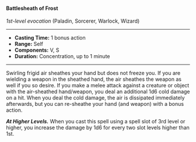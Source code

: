 #### Battlesheath of Frost
*1st-level evocation* (Paladin, Sorcerer, Warlock, Wizard)
___
- **Casting Time:** 1 bonus action
- **Range:** Self
- **Components:** V, S
- **Duration:** Concentration, up to 1 minute
---
Swirling frigid air sheathes your hand but does not freeze you. If you are wielding a weapon in the sheathed hand, the air sheathes the weapon as well if you so desire. If you make a melee attack against a creature or object with the air-sheathed hand/weapon, you deal an additional 1d6 cold damage on a hit. When you deal the cold damage, the air is dissipated immediately afterwards, but you can re-sheathe your hand (and weapon) with a bonus action.

***At Higher Levels.*** When you cast this spell using a spell slot of 3rd level or higher, you increase the damage by 1d6 for every two slot levels higher than 1st.
